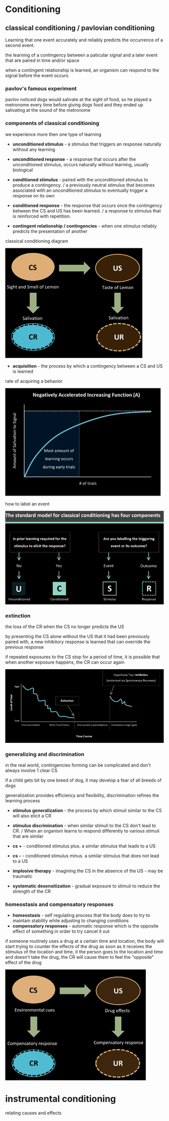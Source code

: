 # Conditioning

## classical conditioning / pavlovian conditioning
Learning that one event accurately and reliably predicts the occurrence of a second event.

the learning of a contingency between a paticular signal and a later event that are paired in time and/or space

when a contingent relationship is learned, an organism can respond to the signal before the event occurs

### pavlov's famous experiment
pavlov noticed dogs would salivate at the sight of food, so he played a metronome every time before giving dogs food and they ended up salivating at the sound of the metronome

### components of classical conditioning 

we experience more then one type of learning
- **unconditioned stimulus** - a stimulus that triggers an response naturally without any learning
- **unconditioned response** - a response that occurs after the unconditioned stimulus, occurs naturally without learning, usually biological

- **conditioned stimulus** - paired with the unconditioned stimulus to produce a contingency. / a previously neutral stimulus that becomes associated with an unconditioned stimulus to eventually trigger a response on its own
- **conditioned response** - the response that occurs once the contingency between the CS and US has been learned. / a response to stimulus that is reinforced with repetition.
- **contingent relationship / contingencies** - when one stimulus reliably predicts the presentation of another

classical conditioning diagram

![diagram](./media/2_conditioning_1.png)

- **acquisition** - the process by which a contingency between a CS and US is learned

rate of acquiring a behavior 

![diagram](./media/2_conditioning_2.png)

how to label an event 

![diagram](./media/2_conditioning_3.png)

### extinction
the loss of the CR when the CS no longer predicts the US

by presenting the CS alone without the US that it had been previously paired with, a new inhibitory response is learned that can override the previous response

if repeated exposures to the CS stop for a period of time, it is possible that when another exposure happens, the CR can occur again

![diagram](./media/2_conditioning_4.png)


### generalizing and discrimination
in the real world, contingencies forming can be complicated and don't always involve 1 clear CS

if a child gets bit by one breed of dog, it may develop a fear of all breeds of dogs

generalization provides efficiency and flexibility, discrimination refines the learning process

- **stimulus generalization** - the process by which stimuli similar to the CS will also elicit a CR
- **stimulus discrimination** - when similar stimuli to the CS don't lead to CR. / When an organism learns to respond differently to various stimuli that are similar
- **cs +** - conditioned stimulus plus. a similar stimulus that leads to a US
- **cs -** - conditioned stimulus minus. a similar stimulus that does not lead to a US

- **implosive therapy** - imagining the CS in the absence of the US - may be traumatic
- **systematic desensitization** - gradual exposure to stimuli to reduce the strength of the CR

### homeostasis and compensatory responses

- **homeostasis** - self regulating process that the body does to try to maintain stability while adjusting to changing conditions
- **compensatory responses** - automatic response which is the opposite effect of something in order to try cancel it out

if someone routinely uses a drug at a certain time and location, the body will start trying to counter the effects of the drug as soon as it receives the stimulus of the location and time, it the person goes to the location and time and doesn't take the drug, the CR will cause them to feel the "opposite" effect of the drug

![diagram](./media/2_conditioning_5.png)


# instrumental conditioning
relating causes and effects
